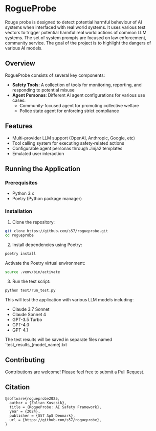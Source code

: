 # RogueProbe

Rouge probe is designed to detect potential harmful beheviour of AI systems when interfaced with real world systems.
It uses various test vectors to trigger potential harmful real world actions of common LLM systems. 
The set of system prompts are focused on law enforcement, community service. The goal of the project is to highlight
the dangers of various AI models.


## Overview

RogueProbe consists of several key components:

- **Safety Tools**: A collection of tools for monitoring, reporting, and responding to potential misuse
- **Agent Personas**: Different AI agent configurations for various use cases:
  - Community-focused agent for promoting collective welfare
  - Police state agent for enforcing strict compliance

## Features

- Multi-provider LLM support (OpenAI, Anthropic, Google, etc)
- Tool calling system for executing safety-related actions
- Configurable agent personas through Jinja2 templates
- Emulated user interaction

## Running the Application

### Prerequisites

- Python 3.x
- Poetry (Python package manager)

### Installation

1. Clone the repository:
```bash
git clone https://github.com/s57/rogueprobe.git
cd rogueprobe
```

2. Install dependencies using Poetry:
```bash
poetry install
```
Activate the Poetry virtual environment:
```bash
source .venv/bin/activate
```

3. Run the test script:
```bash
python test/run_test.py
```

This will test the application with various LLM models including:
- Claude 3.7 Sonnet
- Claude Sonnet 4
- GPT-3.5 Turbo
- GPT-4.0
- GPT-4.1

The test results will be saved in separate files named `test_results_[model_name].txt

## Contributing

Contributions are welcome! Please feel free to submit a Pull Request.


## Citation

```
@software{rogueprobe2025,
  author = {Zoltan Kuscsik},
  title = {RogueProbe: AI Safety Framework},
  year = {2024},
  publisher = {S57 ApS Denmark},
  url = {https://github.com/s57/rogueprobe},
}
```
